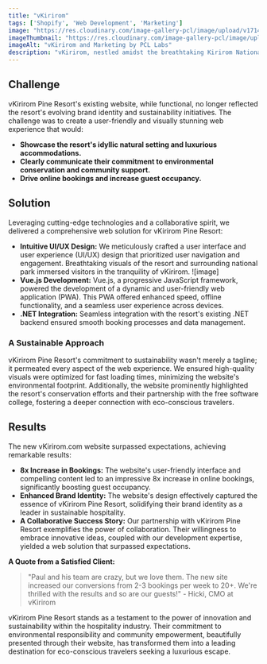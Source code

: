 ```yaml
---
title: "vKirirom"
tags: ['Shopify', 'Web Development', 'Marketing']
image: "https://res.cloudinary.com/image-gallery-pcl/image/upload/v1714789947/Blawby/vKirirom_Featured_xls84w.webp"
imageThumbnail: "https://res.cloudinary.com/image-gallery-pcl/image/upload/v1714791184/Blawby/Yearly-1_vphmtg.webp"
imageAlt: "vKirirom and Marketing by PCL Labs"
description: "vKirirom, nestled amidst the breathtaking Kirirom National Park in Cambodia, is more than just a luxurious escape.  This eco-conscious resort embodies a deep commitment to environmental conservation and community empowerment. Partnering with vKirirom Pine Resort, we embarked on a transformative journey to craft a captivating web experience that mirrored their dedication to sustainability and hospitality excellence."
---
```


## Challenge

vKirirom Pine Resort's existing website, while functional, no longer reflected the resort's evolving brand identity and sustainability initiatives. The challenge was to create a user-friendly and visually stunning web experience that would:

* **Showcase the resort's idyllic natural setting and luxurious accommodations.**
* **Clearly communicate their commitment to environmental conservation and community support.**
* **Drive online bookings and increase guest occupancy.**

## Solution

Leveraging cutting-edge technologies and a collaborative spirit, we delivered a comprehensive web solution for vKirirom Pine Resort:

* **Intuitive UI/UX Design:**  We meticulously crafted a user interface and user experience (UI/UX) design that prioritized user navigation and engagement. Breathtaking visuals of the resort and surrounding national park immersed visitors in the tranquility of vKirirom.
![image]
* **Vue.js Development:**  Vue.js, a progressive JavaScript framework, powered the development of a dynamic and user-friendly web application (PWA). This PWA offered enhanced speed, offline functionality, and a seamless user experience across devices.
* **.NET Integration:**  Seamless integration with the resort's existing .NET backend ensured smooth booking processes and data management.

### A Sustainable Approach

vKirirom Pine Resort's commitment to sustainability wasn't merely a tagline; it permeated every aspect of the web experience. We ensured high-quality visuals were optimized for fast loading times, minimizing the website's environmental footprint. Additionally, the website prominently highlighted the resort's conservation efforts and their partnership with the free software college, fostering a deeper connection with eco-conscious travelers.

## Results

The new vKirirom.com website surpassed expectations, achieving remarkable results:

* **8x Increase in Bookings:**  The website's user-friendly interface and compelling content led to an impressive 8x increase in online bookings, significantly boosting guest occupancy.
* **Enhanced Brand Identity:** The website's design effectively captured the essence of vKirirom Pine Resort, solidifying their brand identity as a leader in sustainable hospitality.
* **A Collaborative Success Story:**  Our partnership with vKirirom Pine Resort exemplifies the power of collaboration. Their willingness to embrace innovative ideas, coupled with our development expertise, yielded a web solution that surpassed expectations.

**A Quote from a Satisfied Client:**

> "Paul and his team are crazy, but we love them. The new site increased our conversions from 2-3 bookings per week to 20+.  We're thrilled with the results and so are our guests!" - Hicki, CMO at vKirirom

vKirirom Pine Resort stands as a testament to the power of innovation and sustainability within the hospitality industry.  Their commitment to environmental responsibility and community empowerment, beautifully presented through their website, has transformed them into a leading destination for eco-conscious travelers seeking a luxurious escape.

<!-- https://visionary-nougat-c7514e.netlify.app/ -->